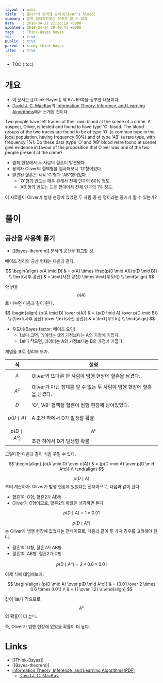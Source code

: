 ```yaml
---
layout  : wiki
title   : 올리버의 혈액형 문제(Oliver's blood)
summary : 흔한 혈액형으로는 유죄로 몰 수 없지
date    : 2018-04-22 22:26:19 +0900
updated : 2018-04-24 20:49:44 +0900
tags    : Think-Bayes bayes
toc     : true
public  : true
parent  : study-think-bayes
latex   : true
---
```

* TOC
{:toc}

# 개요

* 이 문서는 [[Think-Bayes]] 책 67~69쪽을 공부한 내용이다.
* [David J. C. MacKay](https://en.wikipedia.org/wiki/David_J._C._MacKay )의 [Information Theory, Inference, and Learning Algorithms](http://www.inference.org.uk/itprnn/book.pdf )에서 소개된 것이다.

>
Two people have left traces of their own blood at the scene of a crime.
A suspect, Oliver, is tested and found to have type 'O' blood.
The blood groups of the two traces are found to be of type 'O'
(a common type in the local population, having frequency 60%)
and of type 'AB' (a rare type, with frequency 1%).
Do these data (type ‘O’ and ‘AB’ blood were found at scene)
give evidence in favour of the proposition
that Oliver was one of the two people present at the crime?

* 범죄 현장에서 두 사람의 혈흔이 발견됐다.
* 용의자 Oliver의 혈액형을 검사해보니 'O'형이었다.
* 발견된 혈흔은 각각 'O'형과 'AB'형이었다.
    * 'O'형의 빈도는 매우 흔해서 전체 인구의 60% 정도.
    * 'AB'형의 빈도는 드문 편이어서 전체 인구의 1% 정도.

>
이 자료들이 Oliver가 범행 현장에 있었던 두 사람 중 한 명이라는 증거가 될 수 있는가?


# 풀이

## 공산을 사용해 풀기

* [[Bayes-theorem]] 문서의 공산을 참고할 것.

베이즈 정리의 공산 형태는 다음과 같다.

$$
\begin{align}
o(A \mid D) & = o(A) \times \frac{p(D \mid A)}{p(D \mid B)} \\
\text{사후 공산} & = \text{사전 공산} \times \text{우도비} \\
\end{align}
$$

양 변을 $$o(A)$$로 나누면 다음과 같이 된다.

$$
\begin{align}
{o(A \mid D) \over o(A)} & = {p(D \mid A) \over p(D \mid B)} \\
{\text{사후 공산} \over \text{사전 공산}} & = \text{우도비} \\
\end{align}
$$

* 우도비(Bayes factor; 베이즈 요인)
    * 1보다 크면, 데이터는 B의 가정보다는 A의 가정에 가깝다.
    * 1보다 작으면, 데이터는 A의 가정보다는 B의 가정에 가깝다.

개념을 표로 정리해 보자.

| 식                | 설명                                                                 |
|-------------------|----------------------------------------------------------------------|
| $$A$$             | Oliver와 또다른 한 사람이 범행 현장에 혈흔을 남겼다.                 |
| $$A^c$$           | Oliver가 아닌 정체를 알 수 없는 두 사람이 범행 현장에 혈흔을 남겼다. |
| $$D$$             | 'O', 'AB' 혈액형 혈흔이 범행 현장에 남아있었다.                      |
| $$p(D \mid A)$$   | A 조건 하에서 D가 발생할 확률                                        |
| $$p(D \mid A^c)$$ | $$A^c$$ 조건 하에서 D가 발생할 확률                                  |

그렇다면 다음과 같이 식을 꾸밀 수 있다.

$$
\begin{align}
{o(A \mid D) \over o(A)} & = {p(D \mid A) \over p(D \mid A^c)} \\
\end{align}
$$

$$p(D \mid A)$$ 부터 계산하자. Oliver가 범행 현장에 있었다는 전제이므로, 다음과 같이 된다.

* 혈흔1이 O형, 혈흔2가 AB형
* Oliver가 O형이므로, 혈흔2의 확률만 생각하면 된다.

$$p(D \mid A) = 1 \times 0.01 $$

$$p(D \mid A^c)$$ 는 Oliver가 범행 현장에 없었다는 전제이므로, 다음과 같이 두 가지 경우를 고려해야 한다.

* 혈흔1이 O형, 혈흔2가 AB형
* 혈흔1이 AB형, 혈흔2가 O형

$$p(D \mid A^c) = 2 \times 0.6 \times 0.01 $$

이제 식에 대입해보자.

$$
\begin{align}
{p(D \mid A) \over p(D \mid A^c)}
    & = {0.01 \over 2 \times 0.6 \times 0.01} \\
    & = {1 \over 1.2} \\
\end{align}
$$

값이 1보다 작으므로, $$A^c$$의 확률이 더 높다.

즉, Oliver가 범행 현장에 없었을 확률이 더 높다.


# Links

* [[Think-Bayes]]
* [[Bayes-theorem]]
* [Information Theory, Inference, and Learning Algorithms(PDF)](http://www.inference.org.uk/itprnn/book.pdf )
    * [David J. C. MacKay](https://en.wikipedia.org/wiki/David_J._C._MacKay )
